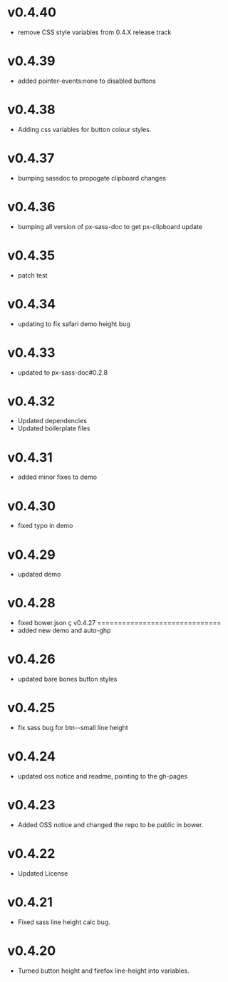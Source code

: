 v0.4.40
==================
* remove CSS style variables from 0.4.X release track

v0.4.39
==================
* added pointer-events:none to disabled buttons

v0.4.38
==================
* Adding css variables for button colour styles.

v0.4.37
==================
* bumping sassdoc to propogate clipboard changes

v0.4.36
==================
* bumping all version of px-sass-doc to get px-clipboard update

v0.4.35
==================
* patch test

v0.4.34
==============================
* updating to fix safari demo height bug

v0.4.33
==============================
* updated to px-sass-doc#0.2.8

v0.4.32
==============================
* Updated dependencies
* Updated boilerplate files

v0.4.31
==============================
* added minor fixes to demo

v0.4.30
==============================
* fixed typo in demo

v0.4.29
==============================
* updated demo

v0.4.28
==============================
* fixed bower.json
ç
v0.4.27
==============================
* added new demo and auto-ghp

v0.4.26
==============================
* updated bare bones button styles

v0.4.25
==============================
* fix sass bug for btn--small line height

v0.4.24
==============================
* updated oss notice and readme, pointing to the gh-pages

v0.4.23
==============================
* Added OSS notice and changed the repo to be public in bower.

v0.4.22
==========================
* Updated License

v0.4.21
==========================
* Fixed sass line height calc bug.

v0.4.20
==========================
* Turned button height and firefox line-height into variables.
